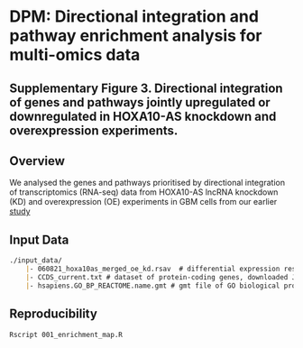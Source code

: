 # DPM: Directional integration and pathway enrichment analysis for multi-omics data

## Supplementary Figure 3. Directional integration of genes and pathways jointly upregulated or downregulated in HOXA10-AS knockdown and overexpression experiments.

## Overview

We analysed the genes and pathways prioritised by directional integration of transcriptomics (RNA-seq) data from HOXA10-AS lncRNA knockdown (KD) and overexpression (OE) experiments in GBM cells from our earlier [study](https://pubmed.ncbi.nlm.nih.gov/34686327/)

## Input Data

``` markdown
./input_data/
    |- 060821_hoxa10as_merged_oe_kd.rsav  # differential expression results
    |- CCDS_current.txt # dataset of protein-coding genes, downloaded January 16 2023
    |- hsapiens.GO_BP_REACTOME.name.gmt # gmt file of GO biological processes and molecular pathways of Reactome, downloaded March 27 2023
```

## Reproducibility

``` bash
Rscript 001_enrichment_map.R
```
